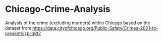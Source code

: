 # Chicago-Crime-Analysis
 Analysis of the crime (excluding murders) within Chicago based on the dataset from https://data.cityofchicago.org/Public-Safety/Crimes-2001-to-present/ijzp-q8t2
